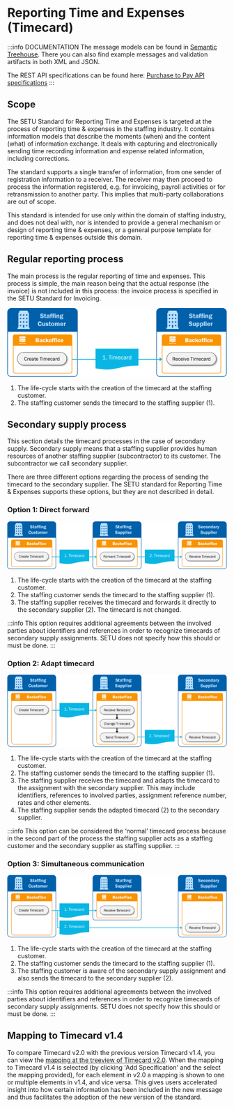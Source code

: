 # Reporting Time and Expenses (Timecard)

:::info DOCUMENTATION
The message models can be found in [Semantic Treehouse](https://setu.semantic-treehouse.nl/specifications). There you can also find example messages and validation artifacts in both XML and JSON.

The REST API specifications can be found here: [Purchase to Pay API specifications](../api/oas-purchase-to-pay)
:::

## Scope
The SETU Standard for Reporting Time and Expenses is targeted at the process of reporting time & expenses in the staffing industry. It contains information models that describe the moments (when) and the content (what) of information exchange. It deals with capturing and electronically sending time recording information and expense related information, including corrections.

The standard supports a single transfer of information, from one sender of registration information to a receiver. The receiver may then proceed to process the information registered, e.g. for invoicing, payroll activities or for retransmission to another party. This implies that multi-party collaborations are out of scope.

This standard is intended for use only within the domain of staffing industry, and does not deal with, nor is intended to provide a general mechanism or design of reporting time & expenses, or a general purpose template for reporting time & expenses outside this domain.

## Regular reporting process
The main process is the regular reporting of time and expenses. This process is simple, the main reason
being that the actual response (the invoice) is not included in this process: the invoice process is specified in
the SETU Standard for Invoicing.

![Visual representation of the regular time and expenses reporting process.](../../static/img/Timecard-process-1.png)

1. The life-cycle starts with the creation of the timecard at the staffing customer.
2. The staffing customer sends the timecard to the staffing supplier (1).

## Secondary supply process
This section details the timecard processes in the case of secondary supply. Secondary supply means that a staffing supplier provides human resources of another staffing supplier (subcontractor) to its customer. The subcontractor we call secondary supplier.

There are three different options regarding the process of sending the timecard to the secondary supplier. The SETU standard for Reporting Time & Expenses supports these options, but they are not described in detail.

### Option 1: Direct forward
![Visual representation of the direct forward secondary supply process.](../../static/img/Timecard-secondary-supplier-1.png)

1. The life-cycle starts with the creation of the timecard at the staffing customer.
2. The staffing customer sends the timecard to the staffing supplier (1).
3. The staffing supplier receives the timecard and forwards it directly to the secondary supplier (2). The timecard is not changed.

:::info
This option requires additional agreements between the involved parties about identifiers and references in order to recognize timecards of secondary supply assignments. SETU does not specify how this should or must be done.
:::

### Option 2: Adapt timecard
![Visual representation of the adapt timecard secondary supply process.](../../static/img/Timecard-secondary-supplier-2.png)

1. The life-cycle starts with the creation of the timecard at the staffing customer.
2. The staffing customer sends the timecard to the staffing supplier (1).
3. The staffing supplier receives the timecard and adapts the timecard to the assignment with the secondary supplier. This may include identifiers, references to involved parties, assignment reference number, rates and other elements.
4. The staffing supplier sends the adapted timecard (2) to the secondary supplier.

:::info
This option can be considered the ‘normal’ timecard process because in the second part of the process
the staffing supplier acts as a staffing customer and the secondary supplier as staffing supplier.
:::

### Option 3: Simultaneous communication
![Visual representation of the simultaneous communication secondary supply process.](../../static/img/Timecard-secondary-supplier-3.png)

1. The life-cycle starts with the creation of the timecard at the staffing customer.
2. The staffing customer sends the timecard to the staffing supplier (1).
3. The staffing customer is aware of the secondary supply assignment and also sends the timecard to the secondary supplier (2).

:::info
This option requires additional agreements between the involved parties about identifiers and references in order to recognize timecards of secondary supply assignments. SETU does not specify how this should or must be done.
:::

## Mapping to Timecard v1.4
To compare Timecard v2.0 with the previous version Timecard v1.4, you can view the [mapping at the treeview of Timecard v2.0](https://setu.semantic-treehouse.nl/message-model-tree/Message_39a2ff1b-43b3-40fc-930e-d85488bb57bb?panes=element_tree:Message_39a2ff1b-43b3-40fc-930e-d85488bb57bb:qvsi8y:primary,element_tree:Property_1478175108759638:u5oe3d). When the mapping to Timecard v1.4 is selected (by clicking 'Add Specification' and the select the mapping provided), for each element in v2.0 a mapping is shown to one or multiple elements in v1.4, and vice versa. This gives users accelerated insight into how certain information has been included in the new message and thus facilitates the adoption of the new version of the standard.